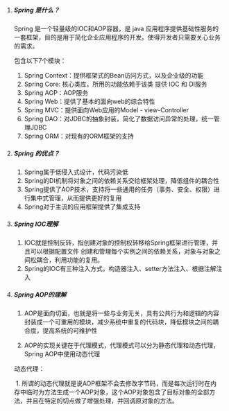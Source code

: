 1. ##### Spring 是什么？

   Spring 是一个轻量级的IOC和AOP容器，是 java 应用程序提供基础性服务的一套框架，目的是用于简化企业应用程序的开发。使得开发者只需要关心业务的需求。

   包含以下7个模块：

   1. Spring Context：提供框架式的Bean访问方式，以及企业级的功能
   2. Spring Core: 核心类库，所用的功能依赖于该类 提供 IOC 和 DI服务
   3. Spring AOP：AOP服务
   4. Spring Web：提供了基本的面向web的综合特性
   5. Spring MVC：提供面向Web应用的Model - view-Controller
   6. Spring DAO：对JDBC的抽象封装，简化了数据访问异常的处理，统一管理JDBC
   7. Spring ORM：对现有的ORM框架的支持



2. ##### Spring 的优点？

   1. Spring属于低侵入式设计，代码污染低
   2. Spring的DI机制将对象之间的依赖关系交给框架处理，降低组件的耦合性
   3. Spring提供了AOP技术，支持将一些通用的任务（事务、安全、权限）进行集中式管理，从而提供更好的复用
   4. Spring对于主流的应用框架提供了集成支持

3. #####  Spring IOC理解

   1. IOC就是控制反转，指创建对象的控制权转移给Spring框架进行管理，并且可以根据配置文件 创建和管理每个实例之间的依赖关系，对象与对象之间松耦合，利用功能的复用。
   2. Spring的IOC有三种注入方式，构造器注入、setter方法注入、根据注解注入

   

4. #####  Spring AOP的理解

   1. AOP是面向切面，也就是将一些与业务无关，具有公共行为和逻辑的内容封装成一个可重用的模块，减少系统中重复的代码块，降低模块之间的耦合度，提高系统的可维护性

   2. AOP的实现关键在于代理模式，代理模式可以分为静态代理和动态代理，Spring AOP中使用动态代理

   动态代理：

   ​	1. 所谓的动态代理就是说AOP框架不会去修改字节码，而是每次运行时在内存中临时为方法生成一个AOP对象，这个AOP对象包含了目标对象的全部方法，并且在特定的切点做了增强处理，并回调原对象的方法。





















































































































































































































